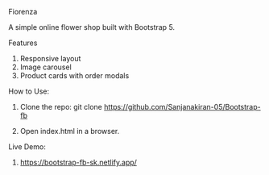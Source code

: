 Fiorenza 

A simple online flower shop built with Bootstrap 5.

Features

1. Responsive layout
2. Image carousel
3. Product cards with order modals

How to Use:

1. Clone the repo: git clone https://github.com/Sanjanakiran-05/Bootstrap-fb

2. Open index.html in a browser.

Live Demo:

1. https://bootstrap-fb-sk.netlify.app/
